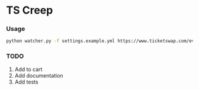 # TS Creep

### Usage

```bash
python watcher.py -f settings.example.yml https://www.ticketswap.com/event/{name-of-the-event}/{event-id}
```

### TODO

1. Add to cart
2. Add documentation
3. Add tests
